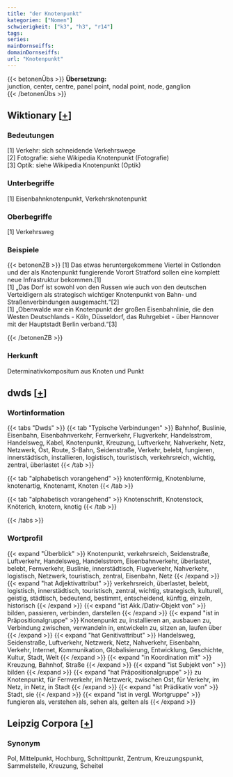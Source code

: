 ```yaml
---
title: "der Knotenpunkt"
kategorien: ["Nomen"]
schwierigkeit: ["k3", "h3", "r14"]
tags:
series:
mainDornseiffs:
domainDornseiffs:
url: "Knotenpunkt"
---
```


{{< betonenÜbs >}}
**Übersetzung:**  
junction, center, centre, panel point, nodal point, node, ganglion  
{{< /betonenÜbs >}}

## Wiktionary [[+](https://de.wiktionary.org/wiki/Knotenpunkt)]

### Bedeutungen
[1] Verkehr: sich schneidende Verkehrswege  
[2] Fotografie: siehe Wikipedia Knotenpunkt (Fotografie)  
[3] Optik: siehe Wikipedia Knotenpunkt (Optik)  

### Unterbegriffe
[1] Eisenbahnknotenpunkt, Verkehrsknotenpunkt  

### Oberbegriffe
[1] Verkehrsweg  

### Beispiele
{{< betonenZB >}}
[1] Das etwas heruntergekommene Viertel in Ostlondon und der als Knotenpunkt fungierende Vorort Stratford sollen eine komplett neue Infrastruktur bekommen.[1]  
[1] „Das Dorf ist sowohl von den Russen wie auch von den deutschen Verteidigern als strategisch wichtiger Knotenpunkt von Bahn- und Straßenverbindungen ausgemacht.“[2]  
[1] „Obenwalde war ein Knotenpunkt der großen Eisenbahnlinie, die den Westen Deutschlands - Köln, Düsseldorf, das Ruhrgebiet - über Hannover mit der Hauptstadt Berlin verband.“[3]  

{{< /betonenZB >}}
### Herkunft
Determinativkompositum aus Knoten und Punkt  



## dwds [[+](https://www.dwds.de/wb/Knotenpunkt)]

### Wortinformation
{{< tabs "Dwds" >}}
{{< tab "Typische Verbindungen" >}}
Bahnhof, Buslinie, Eisenbahn, Eisenbahnverkehr, Fernverkehr, Flugverkehr, Handelsstrom, Handelsweg, Kabel, Knotenpunkt, Kreuzung, Luftverkehr, Nahverkehr, Netz, Netzwerk, Ost, Route, S-Bahn, Seidenstraße, Verkehr, belebt, fungieren, innerstädtisch, installieren, logistisch, touristisch, verkehrsreich, wichtig, zentral, überlastet
{{< /tab >}}

{{< tab "alphabetisch vorangehend" >}}
knotenförmig, Knotenblume, knotenartig, Knotenamt, Knoten
{{< /tab >}}

{{< tab "alphabetisch vorangehend" >}}
Knotenschrift, Knotenstock, Knöterich, knotern, knotig
{{< /tab >}}

{{< /tabs >}}

### Wortprofil
{{< expand "Überblick" >}} Knotenpunkt, verkehrsreich, Seidenstraße, Luftverkehr, Handelsweg, Handelsstrom, Eisenbahnverkehr, überlastet, belebt, Fernverkehr, Buslinie, innerstädtisch, Flugverkehr, Nahverkehr, logistisch, Netzwerk, touristisch, zentral, Eisenbahn, Netz {{< /expand >}}
{{< expand "hat Adjektivattribut" >}} verkehrsreich, überlastet, belebt, logistisch, innerstädtisch, touristisch, zentral, wichtig, strategisch, kulturell, geistig, städtisch, bedeutend, bestimmt, entscheidend, künftig, einzeln, historisch {{< /expand >}}
{{< expand "ist Akk./Dativ-Objekt von" >}} bilden, passieren, verbinden, darstellen {{< /expand >}}
{{< expand "ist in Präpositionalgruppe" >}} Knotenpunkt zu, installieren an, ausbauen zu, Verbindung zwischen, verwandeln in, entwickeln zu, sitzen an, laufen über {{< /expand >}}
{{< expand "hat Genitivattribut" >}} Handelsweg, Seidenstraße, Luftverkehr, Netzwerk, Netz, Nahverkehr, Eisenbahn, Verkehr, Internet, Kommunikation, Globalisierung, Entwicklung, Geschichte, Kultur, Stadt, Welt {{< /expand >}}
{{< expand "in Koordination mit" >}} Kreuzung, Bahnhof, Straße {{< /expand >}}
{{< expand "ist Subjekt von" >}} bilden {{< /expand >}}
{{< expand "hat Präpositionalgruppe" >}} zu Knotenpunkt, für Fernverkehr, im Netzwerk, zwischen Ost, für Verkehr, im Netz, in Netz, in Stadt {{< /expand >}}
{{< expand "ist Prädikativ von" >}} Stadt, sie {{< /expand >}}
{{< expand "ist in vergl. Wortgruppe" >}} fungieren als, verstehen als, sehen als, gelten als {{< /expand >}}

## Leipzig Corpora [[+](https://corpora.uni-leipzig.de/en/res?word=Knotenpunkt&corpusId=deu_newscrawl-public_2018)]


### Synonym
Pol, Mittelpunkt, Hochburg, Schnittpunkt, Zentrum, Kreuzungspunkt, Sammelstelle, Kreuzung, Scheitel

